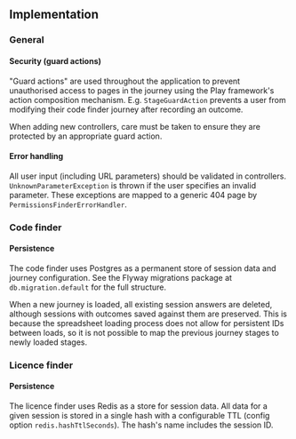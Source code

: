 ## Implementation

### General
 
#### Security (guard actions)

"Guard actions" are used throughout the application to prevent unauthorised access to pages in the journey using the Play
framework's action composition mechanism. E.g. `StageGuardAction` prevents a user from modifying their code finder journey
after recording an outcome.

When adding new controllers, care must be taken to ensure they are protected by an appropriate guard action.

#### Error handling

All user input (including URL parameters) should be validated in controllers. `UnknownParameterException` is thrown if
the user specifies an invalid parameter. These exceptions are mapped to a generic 404 page by `PermissionsFinderErrorHandler`.

### Code finder

#### Persistence

The code finder uses Postgres as a permanent store of session data and journey configuration. See the Flyway migrations 
package at `db.migration.default` for the full structure.

When a new journey is loaded, all existing session answers are deleted, although sessions with outcomes saved against them
are preserved. This is because the spreadsheet loading process does not allow for persistent IDs between loads, so it is
not possible to map the previous journey stages to newly loaded stages.

### Licence finder

#### Persistence

The licence finder uses Redis as a store for session data. All data for a given session is stored in a single hash with a 
configurable TTL (config option `redis.hashTtlSeconds`). The hash's name includes the session ID.
